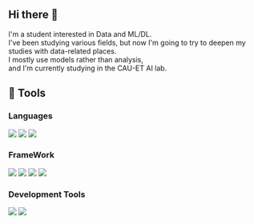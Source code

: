 ## Hi there 👋

I'm a student interested in Data and ML/DL.   
I've been studying various fields, but now I'm going to try to deepen my studies with data-related places.   
I mostly use models rather than analysis,   
and I'm currently studying in the CAU-ET AI lab.

## 🔧 Tools
### Languages
<img src="https://img.shields.io/badge/python-808080?style=for-the-badge&logo=python&logoColor=000000" /> <img src="https://img.shields.io/badge/MySQL-808080?style=for-the-badge&logo=MySQL&logoColor=000000" /> <img src="https://img.shields.io/badge/R-808080?style=for-the-badge&logo=R&logoColor=000000" />



### FrameWork
<img src="https://img.shields.io/badge/PyTorch-808080?style=for-the-badge&logo=PyTorch&logoColor=000000" /> <img src="https://img.shields.io/badge/scikitlearn-808080?style=for-the-badge&logo=scikit-learn&logoColor=000000" /> <img src="https://img.shields.io/badge/TensorFlow-808080?style=for-the-badge&logo=TensorFlow&logoColor=000000" /> <img src="https://img.shields.io/badge/Keras-808080?style=for-the-badge&logo=Keras&logoColor=000000" />

### Development Tools
<img src="https://img.shields.io/badge/VScode-808080?style=for-the-badge&logo=VScode&logoColor=000000" /> <img src="https://img.shields.io/badge/Anaconda-808080?style=for-the-badge&logo=Anaconda&logoColor=000000" />

<!--
**Noru-Kang/Noru-Kang** is a ✨ _special_ ✨ repository because its `README.md` (this file) appears on your GitHub profile.

Here are some ideas to get you started:

- 🔭 I’m currently working on ...
- 🌱 I’m currently learning ...
- 👯 I’m looking to collaborate on ...
- 🤔 I’m looking for help with ...
- 💬 Ask me about ...
- 📫 How to reach me: ...
- 😄 Pronouns: ...
- ⚡ Fun fact: ...
-->

